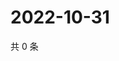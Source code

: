# 2022-10-31

共 0 条

<!-- BEGIN WEIBO -->
<!-- 最后更新时间 Mon Oct 31 2022 00:22:46 GMT+0800 (China Standard Time) -->

<!-- END WEIBO -->
